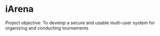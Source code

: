 # iArena
Project objective: To develop a secure and usable multi-user system for organizing and conducting tournaments
